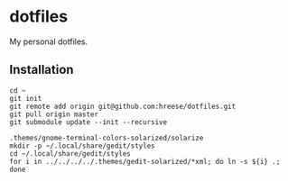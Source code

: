 # dotfiles #

My personal dotfiles.

## Installation ##

    cd ~
    git init
    git remote add origin git@github.com:hreese/dotfiles.git
    git pull origin master
    git submodule update --init --recursive
    
    .themes/gnome-terminal-colors-solarized/solarize
    mkdir -p ~/.local/share/gedit/styles
    cd ~/.local/share/gedit/styles
    for i in ../../../../.themes/gedit-solarized/*xml; do ln -s ${i} .; done
    
    
